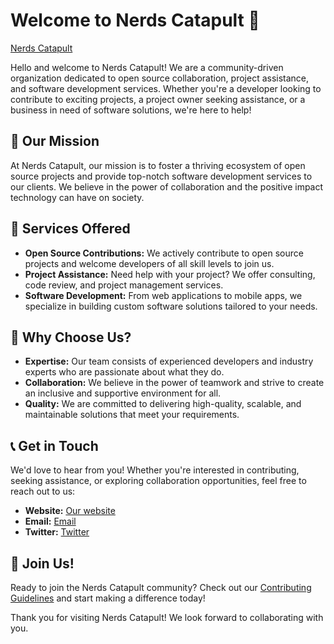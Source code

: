 # Welcome to Nerds Catapult 👋

[Nerds Catapult](https://nerdscatapult.vercel.app)

Hello and welcome to Nerds Catapult! We are a community-driven organization dedicated to open source collaboration, project assistance, and software development services. Whether you're a developer looking to contribute to exciting projects, a project owner seeking assistance, or a business in need of software solutions, we're here to help!

## 🚀 Our Mission

At Nerds Catapult, our mission is to foster a thriving ecosystem of open source projects and provide top-notch software development services to our clients. We believe in the power of collaboration and the positive impact technology can have on society.

## 💼 Services Offered

- **Open Source Contributions:** We actively contribute to open source projects and welcome developers of all skill levels to join us.
- **Project Assistance:** Need help with your project? We offer consulting, code review, and project management services.
- **Software Development:** From web applications to mobile apps, we specialize in building custom software solutions tailored to your needs.

## 🌟 Why Choose Us?

- **Expertise:** Our team consists of experienced developers and industry experts who are passionate about what they do.
- **Collaboration:** We believe in the power of teamwork and strive to create an inclusive and supportive environment for all.
- **Quality:** We are committed to delivering high-quality, scalable, and maintainable solutions that meet your requirements.
<!-- 
## 📂 Featured Projects

Here are some of our featured projects:

- [Project 1](link/to/project1): Description of Project 1.
- [Project 2](link/to/project2): Description of Project 2.
- [Project 3](link/to/project3): Description of Project 3. -->

## 📞 Get in Touch

We'd love to hear from you! Whether you're interested in contributing, seeking assistance, or exploring collaboration opportunities, feel free to reach out to us:

- **Website:** [Our website](link/to/your/nerdscatapult.vercel.app)
- **Email:** [Email](mailto:gibsonsgibson88@gmail.com)
- **Twitter:** [Twitter](https://twitter.com/eightsville)
<!-- - **LinkedIn:** [Your Organization](https://www.linkedin.com/company/your-organization) -->

## 🌟 Join Us!

Ready to join the Nerds Catapult community? Check out our [Contributing Guidelines](/contributing.md) and start making a difference today!

Thank you for visiting Nerds Catapult! We look forward to collaborating with you.
